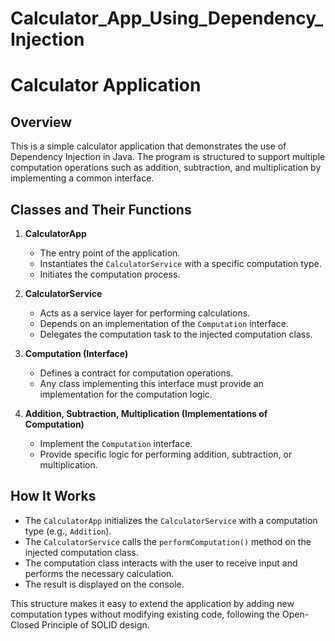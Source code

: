 # Calculator_App_Using_Dependency_Injection
# Calculator Application

## Overview
This is a simple calculator application that demonstrates the use of Dependency Injection in Java. The program is structured to support multiple computation operations such as addition, subtraction, and multiplication by implementing a common interface.

## Classes and Their Functions

1. **CalculatorApp**  
   - The entry point of the application.
   - Instantiates the `CalculatorService` with a specific computation type.
   - Initiates the computation process.

2. **CalculatorService**  
   - Acts as a service layer for performing calculations.
   - Depends on an implementation of the `Computation` interface.
   - Delegates the computation task to the injected computation class.

3. **Computation (Interface)**  
   - Defines a contract for computation operations.
   - Any class implementing this interface must provide an implementation for the computation logic.

4. **Addition, Subtraction, Multiplication (Implementations of Computation)**  
   - Implement the `Computation` interface.
   - Provide specific logic for performing addition, subtraction, or multiplication.

## How It Works
- The `CalculatorApp` initializes the `CalculatorService` with a computation type (e.g., `Addition`).
- The `CalculatorService` calls the `performComputation()` method on the injected computation class.
- The computation class interacts with the user to receive input and performs the necessary calculation.
- The result is displayed on the console.

This structure makes it easy to extend the application by adding new computation types without modifying existing code, following the Open-Closed Principle of SOLID design.

